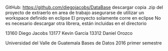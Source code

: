 GitHub: https://github.com/diegojacobs/DataBase
descargar copia .zip del proyecto de extraerlo en area de trabajo
asegurarse de utilizar un workspace definido en eclipse
El proyecto solamente corre en eclipse
No es necesario descargar otra librera, están incluidas en el directorio

13160 Diego Jacobs
13177 Kevin García
13312 Daniel Orozco


Universidad del Valle de Guatemala
Bases de Datos
2016 primer semestre
